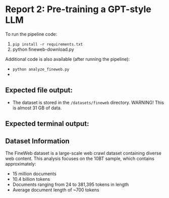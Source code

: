 # Report 2: Pre-training a GPT-style LLM

To run the pipeline code:
1. `pip install -r requirements.txt`
2. python fineweb-download.py

Additional code is also available (after running the pipeline):
- `python analyze_fineweb.py`
- 

## Expected file output:
- The dataset is stored in the `/datasets/fineweb` directory. WARNING! This is almost 31 GB of data.

## Expected terminal output:


## Dataset Information

The FineWeb dataset is a large-scale web crawl dataset containing diverse web content. This analysis focuses on the 10BT sample, which contains approximately:

- 15 million documents
- 10.4 billion tokens
- Documents ranging from 24 to 381,395 tokens in length
- Average document length of ~700 tokens
